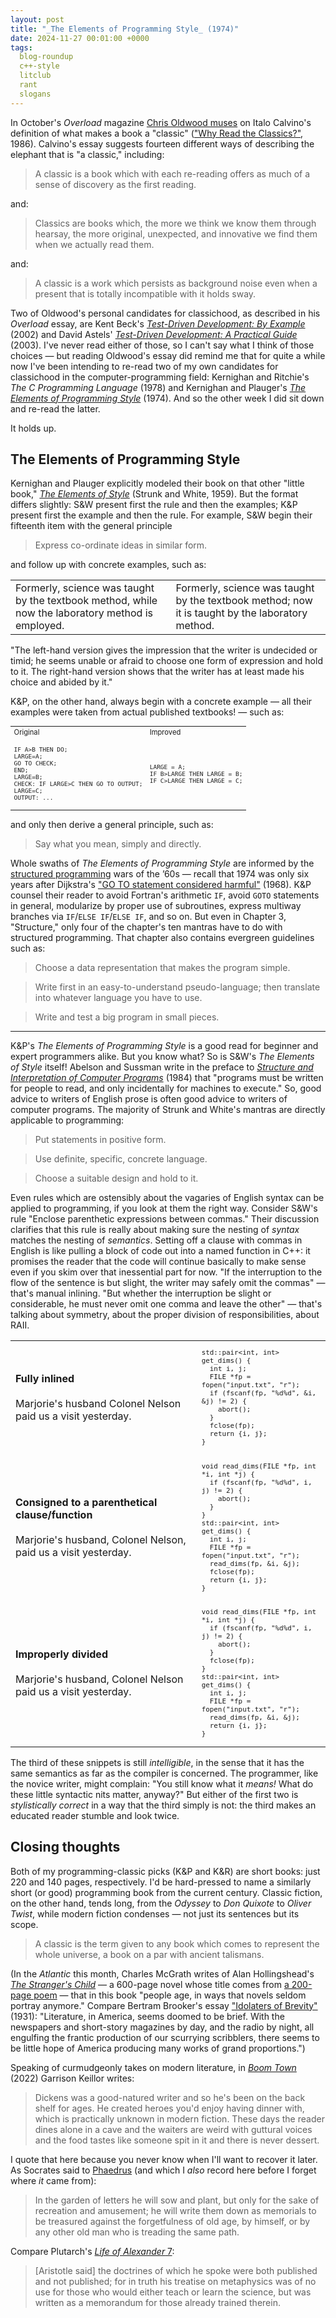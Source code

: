 ```yaml
---
layout: post
title: "_The Elements of Programming Style_ (1974)"
date: 2024-11-27 00:01:00 +0000
tags:
  blog-roundup
  c++-style
  litclub
  rant
  slogans
---
```


In October's _Overload_ magazine [Chris Oldwood muses](https://accu.org/journals/overload/32/183/oldwood/)
on Italo Calvino's definition of what makes a book a "classic"
(["Why Read the Classics?"](https://www.penguin.co.uk/articles/2023/10/why-we-read-classics-italo-calvino), 1986).
Calvino's essay suggests fourteen different ways of describing the elephant that is
"a classic," including:

> A classic is a book which with each re-reading offers as much of a sense
> of discovery as the first reading.

and:

> Classics are books which, the more we think we know them through hearsay,
> the more original, unexpected, and innovative we find them when we actually
> read them.

and:

> A classic is a work which persists as background noise even when a present
> that is totally incompatible with it holds sway.

Two of Oldwood's personal candidates for classichood, as described in his _Overload_ essay,
are Kent Beck's [_Test-Driven Development: By Example_](https://amzn.to/3Aa9qUT) (2002)
and David Astels' [_Test-Driven Development: A Practical Guide_](https://amzn.to/40qypOa) (2003).
I've never read either of those, so I can't say what I think of those choices — but
reading Oldwood's essay did remind me that for quite a while now I've been intending
to re-read two of my own candidates for classichood in the computer-programming field:
Kernighan and Ritchie's _The C Programming Language_ (1978) and
Kernighan and Plauger's [_The Elements of Programming Style_](https://amzn.to/4fm9rnF) (1974).
And so the other week I did sit down and re-read the latter.

It holds up.


## The Elements of Programming Style

Kernighan and Plauger explicitly modeled their book on that other "little book,"
[_The Elements of Style_](https://en.wikipedia.org/wiki/The_Elements_of_Style) (Strunk and White, 1959).
But the format differs slightly: S&W present first the rule and then the examples; K&P present
first the example and then the rule. For example, S&W begin their fifteenth item with the
general principle

> Express co-ordinate ideas in similar form.

and follow up with concrete examples, such as:

<table>
<tr><td>
Formerly, science was taught by the textbook method, while now the laboratory method is employed.
</td><td>
Formerly, science was taught by the textbook method; now it is taught by the laboratory method.
</td></tr>
</table>

"The left-hand version gives the impression that the writer is undecided or timid;
he seems unable or afraid to choose one form of expression and hold to it. The right-hand
version shows that the writer has at least made his choice and abided by it."

K&P, on the other hand, always begin with a concrete example — all their examples were
taken from actual published textbooks! — such as:

<table style="font-size:80%;">
<tr><td>Original</td><td>Improved</td></tr>
<tr><td><pre><code>IF A>B THEN DO;
LARGE=A;
GO TO CHECK;
END;
LARGE=B;
CHECK: IF LARGE>C THEN GO TO OUTPUT;
LARGE=C;
OUTPUT: ...</code></pre></td><td><pre><code>LARGE = A;
IF B>LARGE THEN LARGE = B;
IF C>LARGE THEN LARGE = C;</code></pre></td></tr>
</table>

and only then derive a general principle, such as:

> Say what you mean, simply and directly.

Whole swaths of _The Elements of Programming Style_ are informed by the
[structured programming](https://en.wikipedia.org/wiki/Structured_programming) wars of the ’60s —
recall that 1974 was only six years after Dijkstra's
["GO TO statement considered harmful"](https://homepages.cwi.nl/~storm/teaching/reader/Dijkstra68.pdf) (1968).
K&P counsel their reader to avoid Fortran's arithmetic `IF`, avoid `GOTO` statements in general,
modularize by proper use of subroutines, express multiway branches via `IF`/`ELSE IF`/`ELSE IF`,
and so on. But even in Chapter 3, "Structure," only four of the chapter's ten mantras have
to do with structured programming. That chapter also contains evergreen guidelines such as:

> Choose a data representation that makes the program simple.

> Write first in an easy-to-understand pseudo-language; then translate into
> whatever language you have to use.

> Write and test a big program in small pieces.

---

K&P's _The Elements of Programming Style_ is a good read for beginner and expert programmers alike.
But you know what? So is S&W's _The Elements of Style_ itself! Abelson and Sussman write in the
preface to [_Structure and Interpretation of Computer Programs_](https://amzn.to/3OpfX1s) (1984) that
"programs must be written for people to read, and only incidentally for machines to execute."
So, good advice to writers of English prose is often good advice to writers of computer programs.
The majority of Strunk and White's mantras are directly applicable to programming:

> Put statements in positive form.

> Use definite, specific, concrete language.

> Choose a suitable design and hold to it.

Even rules which are ostensibly about the vagaries of English syntax can be applied to programming,
if you look at them the right way. Consider S&W's rule
"Enclose parenthetic expressions between commas." Their discussion clarifies that this rule is
really about making sure the nesting of _syntax_ matches the nesting of _semantics_. Setting off a
clause with commas in English is like pulling a block of code out into a named function in C++:
it promises the reader that the code will continue basically to make sense even if you skim over that
inessential part for now.
"If the interruption to the flow of the sentence is but slight, the writer may safely omit the
commas" — that's manual inlining. "But whether the interruption be slight or
considerable, he must never omit one comma and leave the other" — that's talking about symmetry,
about the proper division of responsibilities, about RAII.

<table>
<tr><td><b>Fully inlined</b><br><br>Marjorie's husband Colonel Nelson paid us a visit yesterday.</td><td style="font-size:80%;"><pre><code>std::pair&lt;int, int> get_dims() {
  int i, j;
  FILE *fp = fopen("input.txt", "r");
  if (fscanf(fp, "%d%d", &i, &j) != 2) {
    abort();
  }
  fclose(fp);
  return {i, j};
}</code></pre></td></tr>
<tr><td><b>Consigned to a parenthetical clause/function</b><br><br>Marjorie's husband, Colonel Nelson, paid us a visit yesterday.</td><td style="font-size:80%;"><pre><code>void read_dims(FILE *fp, int *i, int *j) {
  if (fscanf(fp, "%d%d", i, j) != 2) {
    abort();
  }
}
std::pair&lt;int, int> get_dims() {
  int i, j;
  FILE *fp = fopen("input.txt", "r");
  read_dims(fp, &i, &j);
  fclose(fp);
  return {i, j};
}</code></pre></td></tr>
<tr><td><b>Improperly divided</b><br><br>Marjorie's husband, Colonel Nelson paid us a visit yesterday.</td><td style="font-size:80%;"><pre><code>void read_dims(FILE *fp, int *i, int *j) {
  if (fscanf(fp, "%d%d", i, j) != 2) {
    abort();
  }
  fclose(fp);
}
std::pair&lt;int, int> get_dims() {
  int i, j;
  FILE *fp = fopen("input.txt", "r");
  read_dims(fp, &i, &j);
  return {i, j};
}</code></pre></td></tr>
</table>

The third of these snippets is still _intelligible_, in the sense that it has the same semantics
as far as the compiler is concerned. The programmer, like the novice writer, might complain:
"You still know what it _means!_ What do these little syntactic nits matter, anyway?"
But either of the first two is _stylistically correct_ in a way that the third simply is not:
the third makes an educated reader stumble and look twice.


## Closing thoughts

Both of my programming-classic picks (K&P and K&R) are short books:
just 220 and 140 pages, respectively. I'd be hard-pressed to name a similarly short
(or good) programming book from the current century.
Classic fiction, on the other hand, tends long,
from the _Odyssey_ to _Don Quixote_ to _Oliver Twist_, while modern fiction condenses —
not just its sentences but its scope.

> A classic is the term given to any book which comes to represent the whole universe, a book on a par with ancient talismans.

(In the _Atlantic_ this month, Charles McGrath writes of Alan Hollingshead's
[_The Stranger's Child_](https://amzn.to/3AgIi6C) — a 600-page novel whose
title comes from [a 200-page poem](https://en.wikipedia.org/wiki/In_Memoriam_A.H.H.) —
that in this book "people age, in ways that novels seldom portray anymore."
Compare Bertram Brooker's essay ["Idolaters of Brevity"](https://www.jstor.org/stable/27534650) (1931):
"Literature, in America, seems doomed to be brief. With the newspapers and
short-story magazines by day, and the radio by night, all engulfing the
frantic production of our scurrying scribblers, there seems to be little
hope of America producing many works of grand proportions.")

Speaking of curmudgeonly takes on modern literature,
in [_Boom Town_](https://amzn.to/4eXvukI) (2022) Garrison Keillor writes:

> Dickens was a good-natured writer and so he's been on the back shelf for ages.
> He created heroes you'd enjoy having dinner with, which is practically unknown
> in modern fiction. These days the reader dines alone in a cave and the
> waiters are weird with guttural voices and the food tastes like someone
> spit in it and there is never dessert.

I quote that here because you never know when I'll want to recover it later.
As Socrates said to [Phaedrus](https://www.gutenberg.org/files/1636/1636-h/1636-h.htm)
(and which I _also_ record here before I forget where _it_ came from):

> In the garden of letters he will sow and plant, but only for the sake of
> recreation and amusement; he will write them down as memorials to be
> treasured against the forgetfulness of old age, by himself, or by any
> other old man who is treading the same path.

Compare Plutarch's [_Life of Alexander_ 7](https://penelope.uchicago.edu/Thayer/E/Roman/Texts/Plutarch/Lives/Alexander*/3.html#7):

> [Aristotle said] the doctrines of which he spoke were both published
> and not published; for in truth his treatise on metaphysics was of no use
> for those who would either teach or learn the science, but was written
> as a memorandum for those already trained therein.
